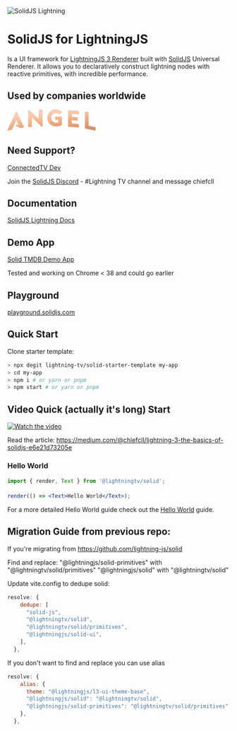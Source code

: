 <p>
  <img src="https://assets.solidjs.com/banner?project=Library&type=@lightningtv/solid" alt="SolidJS Lightning" />
</p>

# SolidJS for LightningJS

Is a UI framework for [LightningJS 3 Renderer](https://lightningjs.io/) built with [SolidJS](https://www.solidjs.com/) Universal Renderer. It allows you to declaratively construct lightning nodes with reactive primitives, with incredible performance.

## Used by companies worldwide

<img src="docs/companylogos/Angel.png" alt="Angel Studios" width="200" />

## Need Support?

[ConnectedTV Dev](https://lightningtv.dev/)

Join the [SolidJS Discord](https://discord.com/invite/solidjs) - #Lightning TV channel and message chiefcll

## Documentation

[SolidJS Lightning Docs](https://lightning-tv.github.io/solid/)

## Demo App

[Solid TMDB Demo App](https://github.com/lightning-tv/solid-demo-app)

Tested and working on Chrome < 38 and could go earlier

## Playground

[playground.solidjs.com](https://playground.solidjs.com/anonymous/b36869ea-e7df-4f7a-af34-67222bc04271)

## Quick Start

Clone starter template:

```sh
> npx degit lightning-tv/solid-starter-template my-app
> cd my-app
> npm i # or yarn or pnpm
> npm start # or yarn or pnpm
```

## Video Quick (actually it's long) Start

[![Watch the video](https://img.youtube.com/vi/9UU7Ntf7Tww/0.jpg)](https://www.youtube.com/watch?v=9UU7Ntf7Tww)

Read the article:
https://medium.com/@chiefcll/lightning-3-the-basics-of-solidjs-e6e21d73205e

### Hello World

```jsx
import { render, Text } from '@lightningtv/solid';

render(() => <Text>Hello World</Text>);
```

For a more detailed Hello World guide check out the [Hello World](HelloWorld.md) guide.

## Migration Guide from previous repo:

If you're migrating from https://github.com/lightning-js/solid

Find and replace:
"@lightningjs/solid-primitives" with "@lightningtv/solid/primitives"
"@lightningjs/solid" with "@lightningtv/solid"

Update vite.config to dedupe solid:

```js
resolve: {
    dedupe: [
      "solid-js",
      "@lightningtv/solid",
      "@lightningtv/solid/primitives",
      "@lightningjs/solid-ui",
    ],
  },
```

If you don't want to find and replace you can use alias

```js
resolve: {
    alias: {
      theme: "@lightningjs/l3-ui-theme-base",
      "@lightningjs/solid": "@lightningtv/solid",
      "@lightningjs/solid-primitives": "@lightningtv/solid/primitives",
    },
  },
```
